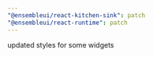 ```yaml
---
"@ensembleui/react-kitchen-sink": patch
"@ensembleui/react-runtime": patch
---
```


updated styles for some widgets
